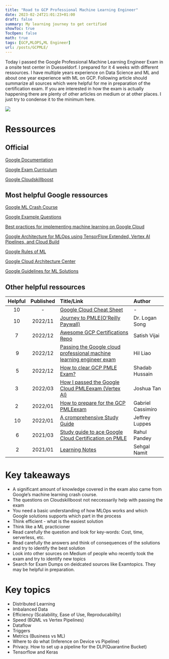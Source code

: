 ```yaml
---
title: "Road to GCP Professional Machine Learning Engineer"
date: 2023-02-24T21:01:23+01:00
draft: false
summary: My learning journey to get certified
showToc: true
TocOpen: false
math: true
tags: [GCP,MLOPS,ML Engineer]
url: /posts/GCPMLE/
---
```


Today i passed the Google Professional Machine Learning Engineer Exam in a onsite test center in Duesseldorf. I prepared for it 4 weeks with different ressources. I have multiple years experience on Data Science and ML and about one year experience with ML on GCP.
Following article should summarize all sources which were helpful for me in preparation of the certification exam.
If you are interested in how the exam is actually happening there are plenty of other articles on medium or at other places. I just try to condense it to the minimum here.

![](/posts/2023_02_24_GCPMLE/images/gcpmle_certificate.jpg)

# Ressources

## Official

[Google Documentation](https://cloud.google.com/vertex-ai/docs?hl=en)

[Google Exam Curriculum](https://cloud.google.com/certification/guides/machine-learning-engineer?hl=en)

[Google Cloudskillboost](https://www.cloudskillsboost.google/paths/17)

## Most helpful Google ressources

[Google ML Crash Course](https://developers.google.com/machine-learning/crash-course?hl=en)

[Google Example Questions](https://docs.google.com/forms/d/e/1FAIpQLSeYmkCANE81qSBqLW0g2X7RoskBX9yGYQu-m1TtsjMvHabGqg/viewform)

[Best practices for implementing machine learning on Google Cloud](https://cloud.google.com/architecture/ml-on-gcp-best-practices#model-deployment-and-serving)

[Google Architecture for MLOps using TensorFlow Extended, Vertex AI Pipelines, and Cloud Build](https://cloud.google.com/architecture/architecture-for-mlops-using-tfx-kubeflow-pipelines-and-cloud-build)

[Google Rules of ML](https://developers.google.com/machine-learning/guides/rules-of-ml?hl=en)

[Google Cloud Architecture Center](https://cloud.google.com/architecture/ai-ml)

[Google Guidelines for ML Solutions](https://cloud.google.com/architecture/guidelines-for-developing-high-quality-ml-solutions)

## Other helpful ressources
| Helpful | Published | Title/Link | Author |
| :-: | :---:         |     :---      |          :--- |
| 10 |  - | [Google Cloud Cheat Sheet](https://googlecloudcheatsheet.withgoogle.com/) | - |
| 10 |  2022/11 | [Journey to PMLE(O'Reilly Paywall)](https://learning.oreilly.com/library/view/journey-to-become/9781803233727/B18333_01.xhtml#_idParaDest-22) | Dr. Logan Song |
| 7 |  2022/12 | [Awesome GCP Certifications Repo](https://github.com/sathishvj/awesome-gcp-certifications/blob/master/professional-machine-learning-engineer.md) | Satish Vijai |
| 9 |  2022/12 | [Passing the Google cloud professional machine learning engineer exam](https://medium.com/@hilliao/passing-the-google-cloud-professional-machine-learning-engineer-exam-ee5109ad77f4) | Hil Liao |
| 5 |  2022/12 | [How to clear GCP PMLE Exam?](https://medium.com/@techwithshadab/how-to-clear-google-cloud-professional-machine-learning-exam-3beeed012c48) | Shadab Hussain |
| 3 |  2022/03 | [How I passed the Google Cloud PMLEexam (Vertex AI)](https://medium.com/@joshcx/how-i-passed-the-google-cloud-professional-machine-learning-engineer-exam-vertex-ai-484c7863bbac) | Joshua Tan |
| 2 |  2022/01 | [How to prepare for the GCP PMLEexam](https://towardsdatascience.com/how-to-prepare-for-the-gcp-professional-machine-learning-engineer-exam-b1c59967355f) | Gabriel Cassimiro|
| 10 |  2022/01 | [A cromprehensive Study Guide](https://towardsdatascience.com/a-comprehensive-study-guide-for-the-google-professional-machine-learning-engineer-certification-1e411db4d2cf) | Jeffrey Luppes |
| 6 |  2021/03 | [Study guide to ace Google Cloud Certification on PMLE](https://medium.com/analytics-vidhya/study-guide-to-ace-google-cloud-certification-on-professional-machine-learning-engineer-2d6a05f9fbba) | Rahul Pandey |
| 2 |  2021/01 | [Learning Notes](https://github.com/sehgalnamit/Preparing-for-Google-cloud-professional-machine-learning-engineer-/blob/main/GCP_ML_Professional_Prepare.docx) | Sehgal Namit |

# Key takeaways

- A significant amount of knowledge covered in the exam also came from Google’s machine learning crash course.
- The questions on Cloudskillboost not neccessarily help with passing the exam
- You need a basic understanding of how MLOps works and which Google solutions supports which part in the process
- Think efficient - what is the easiest solution
- Think like a ML practicioner
- Read carefully the question and look for key-words: Cost, time, serverless, etc.
- Read carefully the answers and think of consequences of the solutions and try to identify the best solution
- Look into other sources on Medium of people who recently took the exam and try to identify new topics
- Search for Exam Dumps on deidcated sources like Examtopics. They may be helpful in preparation.

# Key topics

- Distributed Learning
- Imbalanced Data
- Efficiency (Scalability, Ease of Use, Reproducability)
- Speed (BQML vs Vertex Pipelines)
- Dataflow
- Triggers
- Metrics (Business vs ML)
- Where to do what (Inference on Device vs Pipeline)
- Privacy. How to set up a pipeline for the DLP(Quarantine Bucket)
- Tensorflow and Keras
